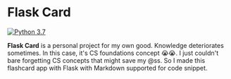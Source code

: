 # Flask Card

[![Python 3.7](https://img.shields.io/badge/python-3.7-blue)](https://www.python.org)

**Flask Card** is a personal project for my own good. Knowledge deteriorates sometimes. In this case, it's CS foundations concept 😭😭. I just couldn't bare forgetting CS concepts that might save my @ss. So I made this flashcard app with Flask with Markdown supported for code snippet.